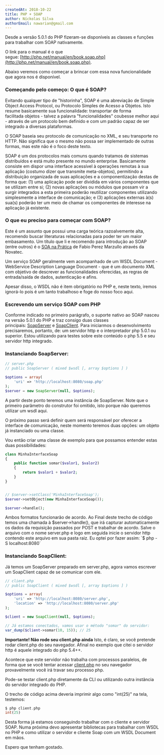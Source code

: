 ```yaml
---
createdAt: 2018-10-22
title: PHP + SOAP
author: Níckolas Silva
authorEmail: nawarian@gmail.com
---
```

Desde a versão 5.0.1 do PHP fizeram-se disponíveis as classes e funções para trabalhar com SOAP nativamente. 

O link para o manual é o que segue: [http://php.net/manual/en/book.soap.php](http://php.net/manual/en/book.soap.php). 

Abaixo veremos como começar a brincar com essa nova funcionalidade que agora nos é disponível.   


### Começando pelo começo: O que é SOAP? 

Evitando qualquer tipo de "historinha", SOAP é uma abreviação de Simple Object Access Protocol, ou Protocolo Simples de Acesso a Objetos. Isto resume basicamente sua funcionalidade: transportar de forma facilitada objetos - talvez a palavra "funcionalidades" coubesse melhor aqui - através de um protocolo bem definido e com um padrão capaz de ser integrado a diversas plataformas. 

O SOAP baseia seu protocolo de comunicação no XML, e seu transporte no HTTP. Não significa que o mesmo não possa ser implementado de outras formas, mas este não é o foco deste texto. 

SOAP é um dos protocolos mais comuns quando tratamos de sistemas distribuídos e está muito presente no mundo enterprise. Basicamente consiste em dispor uma interface acessível à operações remotas à sua aplicação (costumo dizer que transmite meta-objetos), permitindo a distribuição organizada de suas aplicações e a componentização destas de forma que: (1) uma aplicação pode ser dividida em vários componentes que se utilizam entre si; (2) novas aplicações ou módulos que possam vir a surgir integrados a esta primeira poderão reutilizar componentes utilizando simplesmente a interface de comunicação; e (3) aplicações externas à(s) sua(s) poderão ter um meio de chamar os componentes de interesse na aplicação já existente.

### O que eu preciso para começar com SOAP? 
Este é um assunto que possui uma carga teórica razoalvemente alta, recomendo buscar literaturas relacionadas para poder ter um maior embasamento. Um título que li e recomendo para introdução ao SOAP (entre outros) é o [SOA na Prática](http://novatec.com.br/livros/soa/) de Fabio Perez Marzullo através da Novatec. 

Um serviço SOAP geralmente vem acompanhado de um WSDL Document - WebService Description Language Document - que é um documento XML com objetivo de descrever as funcionalidades oferecidas, as regras de entrada/saída de dados, autenticação e afins.

Apesar disso, o WSDL não é item obrigatório no PHP e, neste texto, iremos ignorá-lo pois é um tanto trabalhoso e foge do nosso foco aqui.

### Escrevendo um serviço SOAP com PHP
Conforme indicado no primeiro parágrafo, o suporte nativo ao SOAP nasceu na versão 5.0.1 do PHP e traz consigo duas classes principais: [SoapServer](http://php.net/manual/en/class.soapserver.php) e [SoapClient](http://php.net/manual/en/class.soapclient.php). Para iniciarmos o desenvolvimento precisaremos, portanto, de: um servidor http e o interpretador php 5.0.1 ou superior. Estou utilizando para testes sobre este conteúdo o php 5.5 e seu servidor http integrado.

### Instanciando SoapServer:

```php
// server.php
// public SoapServer ( mixed $wsdl [, array $options ] )

$options = array(
    'uri' => 'http://localhost:8080/soap.php'
);
$server = new SoapServer(null, $options);
```

A partir deste ponto teremos uma instância de SoapServer. Note que o primeiro parâmetro do construtor foi omitido, isto porque não queremos utilizar um wsdl aqui. 

O próximo passo será definir quem será responsável por oferecer a interface de comunicação, neste momento teremos duas opções: um objeto já instanciado ou uma classe.

Vou então criar uma classe de exemplo para que possamos entender estas duas possibilidades:

```php
class MinhaInterfaceSoap
{
    public function somar($valor1, $valor2)
    {
        return $valor1 + $valor2;
    }
}


// $server->setClass('MinhaInterfaceSoap');
$server->setObject(new MinhaInterfaceSoap());

$server->handle();
```

Ambos formatos funcionarão de acordo. Ao Final deste trecho de código temos uma chamada à $server->handle(), que irá capturar automaticamente os dados da requisição passados por POST e trabalhar de acordo. Salve o arquivo com o nome server.php e logo em seguida inicie o servidor http contendo este arquivo em sua pasta raiz. Eu optei por fazer assim: `$ php -S localhost:8080`

### Instanciando SoapClient: 

Já temos um SoapServer preparado em server.php, agora vamos escrever um SoapClient capaz de se comunicar com ele.

```php
// client.php
// public SoapClient ( mixed $wsdl [, array $options ] )

$options = array(
    'uri' => 'http://localhost:8080/server.php',
    'location' => 'http://localhost:8080/server.php'
);

$client = new SoapClient(null, $options);

// Já estamos conectados, vamos usar o método "somar" do servidor:
var_dump($client->somar(10, 15)); // 25
```

**Importante! Não rode seu client.php ainda**
Isto, é claro, se você pretende rodar client.php do seu navegador. Afinal no exemplo que citei o servidor http é aquele integrado do php 5.4++.

Acontece que este servidor não trabalha com processos paralelos, de forma que se você tentar acessar [client.php](http://localhost:8080/client.php) no seu navegador provavelmente você irá travar seu processo php.

Pode-se testar client.php diretamente da CLI ou utilizando outra instância do servidor integrado do PHP.

O trecho de código acima deveria imprimir algo como "int(25)" na tela, testemos:

```php
$ php client.php
int(25)
```

Desta forma já estamos conseguindo trabalhar com o cliente e servidor SOAP. Numa próxima devo apresentar bibliotecas para trabalhar com WSDL no PHP e como utilizar o servidor e cliente Soap com um WSDL Document em mãos.

Espero que tenham gostado.